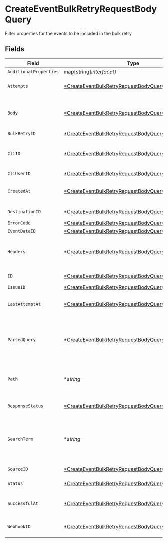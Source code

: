 # CreateEventBulkRetryRequestBodyQuery

Filter properties for the events to be included in the bulk retry


## Fields

| Field                                                                                                                                | Type                                                                                                                                 | Required                                                                                                                             | Description                                                                                                                          |
| ------------------------------------------------------------------------------------------------------------------------------------ | ------------------------------------------------------------------------------------------------------------------------------------ | ------------------------------------------------------------------------------------------------------------------------------------ | ------------------------------------------------------------------------------------------------------------------------------------ |
| `AdditionalProperties`                                                                                                               | map[string]*interface{}*                                                                                                             | :heavy_minus_sign:                                                                                                                   | N/A                                                                                                                                  |
| `Attempts`                                                                                                                           | [*CreateEventBulkRetryRequestBodyQueryAttempts](../../models/operations/createeventbulkretryrequestbodyqueryattempts.md)             | :heavy_minus_sign:                                                                                                                   | Filter by number of attempts                                                                                                         |
| `Body`                                                                                                                               | [*CreateEventBulkRetryRequestBodyQueryBody](../../models/operations/createeventbulkretryrequestbodyquerybody.md)                     | :heavy_minus_sign:                                                                                                                   | URL Encoded string of the JSON to match to the data body                                                                             |
| `BulkRetryID`                                                                                                                        | [*CreateEventBulkRetryRequestBodyQueryBulkRetryID](../../models/operations/createeventbulkretryrequestbodyquerybulkretryid.md)       | :heavy_minus_sign:                                                                                                                   | N/A                                                                                                                                  |
| `CliID`                                                                                                                              | [*CreateEventBulkRetryRequestBodyQueryCliID](../../models/operations/createeventbulkretryrequestbodyquerycliid.md)                   | :heavy_minus_sign:                                                                                                                   | Filter by CLI IDs. `?[any]=true` operator for any CLI.                                                                               |
| `CliUserID`                                                                                                                          | [*CreateEventBulkRetryRequestBodyQueryCliUserID](../../models/operations/createeventbulkretryrequestbodyquerycliuserid.md)           | :heavy_minus_sign:                                                                                                                   | N/A                                                                                                                                  |
| `CreatedAt`                                                                                                                          | [*CreateEventBulkRetryRequestBodyQueryCreatedAt](../../models/operations/createeventbulkretryrequestbodyquerycreatedat.md)           | :heavy_minus_sign:                                                                                                                   | Filter by `created_at` date using a date operator                                                                                    |
| `DestinationID`                                                                                                                      | [*CreateEventBulkRetryRequestBodyQueryDestinationID](../../models/operations/createeventbulkretryrequestbodyquerydestinationid.md)   | :heavy_minus_sign:                                                                                                                   | Filter by destination IDs                                                                                                            |
| `ErrorCode`                                                                                                                          | [*CreateEventBulkRetryRequestBodyQueryErrorCode](../../models/operations/createeventbulkretryrequestbodyqueryerrorcode.md)           | :heavy_minus_sign:                                                                                                                   | N/A                                                                                                                                  |
| `EventDataID`                                                                                                                        | [*CreateEventBulkRetryRequestBodyQueryEventDataID](../../models/operations/createeventbulkretryrequestbodyqueryeventdataid.md)       | :heavy_minus_sign:                                                                                                                   | N/A                                                                                                                                  |
| `Headers`                                                                                                                            | [*CreateEventBulkRetryRequestBodyQueryHeaders](../../models/operations/createeventbulkretryrequestbodyqueryheaders.md)               | :heavy_minus_sign:                                                                                                                   | URL Encoded string of the JSON to match to the data headers                                                                          |
| `ID`                                                                                                                                 | [*CreateEventBulkRetryRequestBodyQueryID](../../models/operations/createeventbulkretryrequestbodyqueryid.md)                         | :heavy_minus_sign:                                                                                                                   | Filter by event IDs                                                                                                                  |
| `IssueID`                                                                                                                            | [*CreateEventBulkRetryRequestBodyQueryIssueID](../../models/operations/createeventbulkretryrequestbodyqueryissueid.md)               | :heavy_minus_sign:                                                                                                                   | N/A                                                                                                                                  |
| `LastAttemptAt`                                                                                                                      | [*CreateEventBulkRetryRequestBodyQueryLastAttemptAt](../../models/operations/createeventbulkretryrequestbodyquerylastattemptat.md)   | :heavy_minus_sign:                                                                                                                   | Filter by `last_attempt_at` date using a date operator                                                                               |
| `ParsedQuery`                                                                                                                        | [*CreateEventBulkRetryRequestBodyQueryParsedQuery](../../models/operations/createeventbulkretryrequestbodyqueryparsedquery.md)       | :heavy_minus_sign:                                                                                                                   | URL Encoded string of the JSON to match to the parsed query (JSON representation of the query)                                       |
| `Path`                                                                                                                               | **string*                                                                                                                            | :heavy_minus_sign:                                                                                                                   | URL Encoded string of the string to match partially to the path                                                                      |
| `ResponseStatus`                                                                                                                     | [*CreateEventBulkRetryRequestBodyQueryResponseStatus](../../models/operations/createeventbulkretryrequestbodyqueryresponsestatus.md) | :heavy_minus_sign:                                                                                                                   | Filter by HTTP response status code                                                                                                  |
| `SearchTerm`                                                                                                                         | **string*                                                                                                                            | :heavy_minus_sign:                                                                                                                   | URL Encoded string of the string to match partially to the body, headers, parsed_query or path                                       |
| `SourceID`                                                                                                                           | [*CreateEventBulkRetryRequestBodyQuerySourceID](../../models/operations/createeventbulkretryrequestbodyquerysourceid.md)             | :heavy_minus_sign:                                                                                                                   | Filter by source IDs                                                                                                                 |
| `Status`                                                                                                                             | [*CreateEventBulkRetryRequestBodyQueryStatus](../../models/operations/createeventbulkretryrequestbodyquerystatus.md)                 | :heavy_minus_sign:                                                                                                                   | Lifecyle status of the event                                                                                                         |
| `SuccessfulAt`                                                                                                                       | [*CreateEventBulkRetryRequestBodyQuerySuccessfulAt](../../models/operations/createeventbulkretryrequestbodyquerysuccessfulat.md)     | :heavy_minus_sign:                                                                                                                   | Filter by `successful_at` date using a date operator                                                                                 |
| `WebhookID`                                                                                                                          | [*CreateEventBulkRetryRequestBodyQueryWebhookID](../../models/operations/createeventbulkretryrequestbodyquerywebhookid.md)           | :heavy_minus_sign:                                                                                                                   | Filter by webhook connection IDs                                                                                                     |